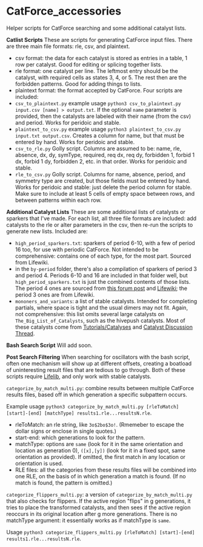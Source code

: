 # CatForce_accessories
Helper scripts for CatForce searching and some additional catalyst lists.

**Catlist Scripts**
These are scripts for generating CatForce input files. There are three main file formats: rle, csv, and plaintext. 
- csv format: the data for each catalyst is stored as entries in a table, 1 row per catalyst. Good for editing or splicing together lists.
- rle format: one catalyst per line. The leftmost entry should be the catalyst, with required cells as states 3, 4, or 5. The rest then are the forbidden patterns. Good for adding things to lists.
- plaintext format: the format accepted by CatForce.
Four scripts are included:
- `csv_to_plaintext.py` example usage `python3 csv_to_plaintext.py input.csv [name] > output.txt`. If the optional `name` parameter is provided, then the catalysts are labeled with their name (from the csv) and period. Works for peridoic and stable. 
- `plaintext_to_csv.py` example usage `python3 plaintext_to_csv.py input.txt output.csv`. Creates a column for name, but that must be entered by hand. Works for peridoic and stable. 
- `csv_to_rle.py` Golly script. Columns are assumed to be: name, rle, absence, dx, dy, symType, required, req dx, req dy, forbidden 1, forbid 1 dx, forbid 1 dy, forbidden 2, etc. in that order. Works for peridoic and stable. 
- `rle_to_csv.py` Golly script. Columns for name, absence, period, and symmetry type are created, but those fields must be entered by hand. Works for peridoic and stable: just delete the period column for stable. Make sure to include at least 5 cells of empty space between rows, and between patterns within each row.

**Additional Catalyst Lists**
These are some additional lists of catalysts or sparkers that I've made. For each list, all three file formats are included: add catalysts to the rle or alter parameters in the csv, then re-run the scripts to generate new lists. Included are:
- `high_period_sparkers.txt`: sparkers of period 6-10, with a few of period 16 too, for use with periodic CatForce. Not intended to be comprehensive: contains one of each type, for the most part. Sourced from Lifewiki.
- in the `by-period` folder, there's also a compilation of sparkers of period 3 and period 4. Periods 6-10 and 16 are included in that folder well, but `high_period_sparkers.txt` is just the combined contents of those lists. The period 4 ones are sourced from [this forum post](https://conwaylife.com/forums/viewtopic.php?f=2&t=1437&p=85170&hilit=sparker+collection+p4#p85170) and [Lifewiki](https://conwaylife.com/wiki/Category:Sparkers_with_period_4); the period 3 ones are from Lifewiki.
- `mononers_and_variants`: a list of stable catalysts. Intended for completing partials, where space is tight and the usual dimers may not fit. Again, not comprehensive: this list omits several large catalysts on `The_Big_List_of_Catalysts`, such as the hivepush catalysts. Most of these catalysts come from [Tutorials/Catalyses](https://conwaylife.com/wiki/Tutorials/Catalyses) and [Catalyst Discussion Thread](https://conwaylife.com/forums/viewtopic.php?f=2&t=1878&p=24656&hilit=catalyst+testing#p24440).

**Bash Search Script**
Will add soon.

**Post Search Filtering**
When searching for oscillators with the bash script, often one mechanism will show up at different offsets, creating a boatload of uninteresting result files that are tedious to go through. Both of these scripts require [Lifelib](https://gitlab.com/apgoucher/lifelib/-/tree/master), and only work with stable catalysts.

`categorize_by_match_multi.py`: combine results between multiple CatForce results files, based off in which generation
a specific subpattern occurs.

Example usage `python3 categorize_by_match_multi.py [rleToMatch] [start]-[end] [matchType] results1.rle...resultsN.rle`.

- rleToMatch: an rle string, like `3o$2bo$3o!`. (Rmemeber to escape the dollar signs or enclose in single quotes.)
- start-end: which generations to look for the pattern.
- matchType: options are `same` (look for it in the same orientation and location as generation 0), `([x],[y])` (look for it in a fixed spot, same orientation as provided). If omitted, the first match in any location or orientation is used.
- RLE files: all the categories from these results files will be combined into one RLE, on the basis
of in which generation a match is found. (If no match is found, the pattern is omitted.)

`categorize_flippers_multi.py`: a version of `categorize_by_match_multi.py` that also checks for flippers.
If the active region "flips" in g generations, it tries to place the transformed catalysts, and then sees if the active region
reoccurs in its original location after g more generations. There is no matchType argument: it essentially works as if matchType is `same`.

Usage `python3 categorize_flippers_multi.py [rleToMatch] [start]-[end] results1.rle...resultsN.rle`. 